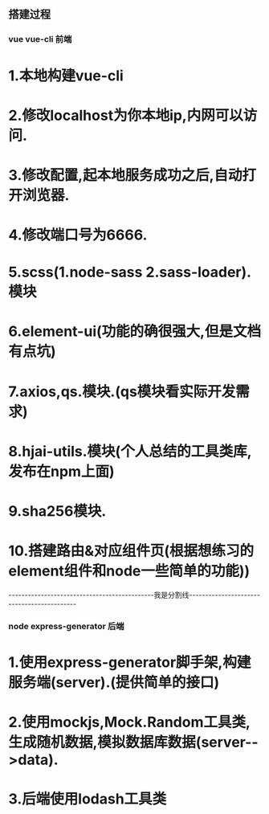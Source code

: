##  搭建过程


###    vue   vue-cli   前端

#   1.本地构建vue-cli

#   2.修改localhost为你本地ip,内网可以访问.

#   3.修改配置,起本地服务成功之后,自动打开浏览器.

#   4.修改端口号为6666.

#   5.scss(1.node-sass 2.sass-loader).模块

#   6.element-ui(功能的确很强大,但是文档有点坑)

#   7.axios,qs.模块.(qs模块看实际开发需求)

#   8.hjai-utils.模块(个人总结的工具类库,发布在npm上面)

#   9.sha256模块.

#   10.搭建路由&对应组件页(根据想练习的element组件和node一些简单的功能))

---------------------------------------------我是分割线-------------------------------------------

###     node  express-generator 后端

#   1.使用express-generator脚手架,构建服务端(server).(提供简单的接口)

#   2.使用mockjs,Mock.Random工具类,生成随机数据,模拟数据库数据(server-->data).

#   3.后端使用lodash工具类







